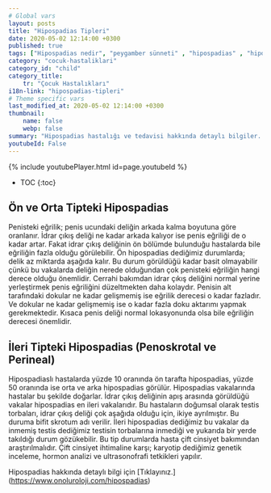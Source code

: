 ```yaml
---
# Global vars
layout: posts
title: "Hipospadias Tipleri"
date: 2020-05-02 12:14:00 +0300
published: true
tags: ["Hipospadias nedir", "peygamber sünneti" , "hipospadias" , "hipospadiasta eğrilik" , "hipospadias teşhis" , "hipospadias sünnet" , "hipospadias tip" , "hipospadias ameliyatı" , "hipospadias belirti" , "hipospadias tedavi" , "hipospadias çözüm" , "hipospadias sakatı" , "hipospadias sakatı ameliyatı" , "başarısız hipospadias ameliyatı" , "peygamber sünneti ameliyatı" , "peygamber sünneti tedavi" , "ileri hipospadias" ]
category: "cocuk-hastaliklari"
category_id: "child"
category_title:
    tr: "Çocuk Hastalıkları"
i18n-link: "hipospadias-tipleri"
# Theme specific vars
last_modified_at: 2020-05-02 12:14:00 +0300
thumbnail:
    name: false
    webp: false
summary: "Hipospadias hastalığı ve tedavisi hakkında detaylı bilgiler... , Hipospadias nedir? ,  Hipospadias sakatı hastalarının tedavisi? , Hipospadias eğriliğinin sebebi, Hipospadias olmadığı halde peniste eğrilik olur mu? , Hipospadis teşhisi nasıl konur? , Hipospadiaslı çocuklar sünnet olmalı mı?, Hipospadias ameliyatı nasıl yapılır?"
youtubeId: False
---
```

{% include youtubePlayer.html id=page.youtubeId %}

* TOC
{:toc}

## Ön ve Orta Tipteki Hipospadias

Penisteki eğrilik; penis ucundaki deliğin arkada kalma boyutuna göre oranlanır. İdrar çıkış deliği ne kadar arkada kalıyor ise penis eğriliği de o kadar artar. Fakat idrar çıkış deliğinin ön bölümde bulunduğu hastalarda bile eğriliğin fazla olduğu görülebilir. Ön hipospadias dediğimiz durumlarda; delik az miktarda aşağıda kalır. Bu durum görüldüğü kadar basit olmayabilir çünkü bu vakalarda deliğin nerede olduğundan çok penisteki eğriliğin hangi derece olduğu önemlidir. Cerrahi bakımdan idrar çıkış deliğini normal yerine yerleştirmek penis eğriliğini düzeltmekten daha kolaydır. Penisin alt tarafındaki dokular ne kadar gelişmemiş ise eğrilik derecesi o kadar fazladır. Ve dokular ne kadar gelişmemiş ise o kadar fazla doku aktarımı yapmak gerekmektedir. Kısaca penis deliği normal lokasyonunda olsa bile eğriliğin derecesi önemlidir.


## İleri Tipteki Hipospadias (Penoskrotal ve Perineal)

Hipospadiaslı hastalarda yüzde 10 oranında ön tarafta hipospadias, yüzde 50 oranında ise orta ve arka hipospadias görülür. Hipospadias vakalarında hastalar bu şekilde doğarlar. İdrar çıkış deliğinin apış arasında görüldüğü vakalar hipospadias en ileri vakalarıdır. Bu hastaların doğumsal olarak testis torbaları, idrar çıkış deliği çok aşağıda olduğu için, ikiye ayrılmıştır. Bu duruma bifit skrotum adı verilir. İleri hipospadias dediğimiz bu vakalar da inmemiş testis dediğimiz testisin torbalarına inmediği ve yukarıda bir yerde takıldığı durum gözükebilir. Bu tip durumlarda hasta çift cinsiyet bakımından araştırılmalıdır. Çift cinsiyet ihtimaline karşı; karyotip dediğimiz genetik inceleme, hormon analizi ve ultrasonofrafi tetkikleri yapılır.


Hipospadias hakkında detaylı bilgi için [Tıklayınız.] (https://www.onoluroloji.com/hipospadias)
